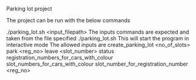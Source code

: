 Parking lot project

The project can be run with the below commands

./parking_lot.sh <input_filepath>
The inputs commands are expected and taken from the file specified
./parking_lot.sh This will start the program in interactive mode The allowed inputs are create_parking_lot <no_of_slots> park <reg_no> leave <slot_number> status registration_numbers_for_cars_with_colour slot_numbers_for_cars_with_colour slot_number_for_registration_number <reg_no>
